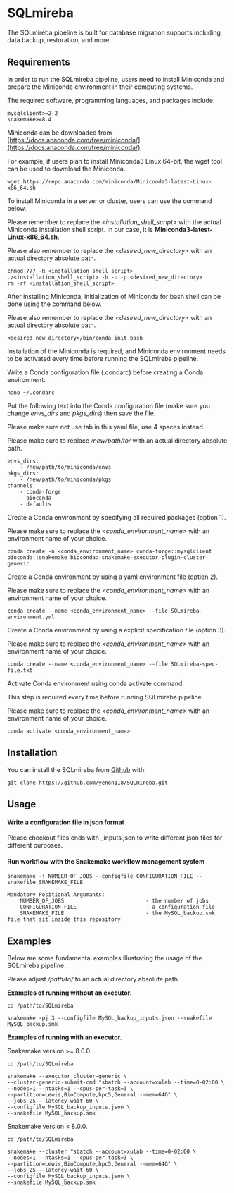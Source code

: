# SQLmireba

<!-- badges: start -->
<!-- badges: end -->

The SQLmireba pipeline is built for database migration supports including data backup, restoration, and more.

## Requirements

In order to run the SQLmireba pipeline, users need to install Miniconda and prepare the Miniconda environment in their computing systems.

The required software, programming languages, and packages include:

```
mysqlclient>=2.2
snakemake>=8.4
```

Miniconda can be downloaded from [https://docs.anaconda.com/free/miniconda/](https://docs.anaconda.com/free/miniconda/).

For example, if users plan to install Miniconda3 Linux 64-bit, the wget tool can be used to download the Miniconda.

```
wget https://repo.anaconda.com/miniconda/Miniconda3-latest-Linux-x86_64.sh
```

To install Miniconda in a server or cluster, users can use the command below.

Please remember to replace the _<installation_shell_script>_ with the actual Miniconda installation shell script. In our case, it is **Miniconda3-latest-Linux-x86_64.sh**.

Please also remember to replace the _<desired_new_directory>_ with an actual directory absolute path.

```
chmod 777 -R <installation_shell_script>
./<installation_shell_script> -b -u -p <desired_new_directory>
rm -rf <installation_shell_script>
```

After installing Miniconda, initialization of Miniconda for bash shell can be done using the command below.

Please also remember to replace the _<desired_new_directory>_ with an actual directory absolute path.

```
<desired_new_directory>/bin/conda init bash
```

Installation of the Miniconda is required, and Miniconda environment needs to be activated every time before running the SQLmireba pipeline.

Write a Conda configuration file (.condarc) before creating a Conda environment:

```
nano ~/.condarc
```

Put the following text into the Conda configuration file (make sure you change _envs_dirs_ and _pkgs_dirs_) then save the file.

Please make sure not use tab in this yaml file, use 4 spaces instead.

Please make sure to replace _/new/path/to/_ with an actual directory absolute path.

```
envs_dirs:
    - /new/path/to/miniconda/envs
pkgs_dirs:
    - /new/path/to/miniconda/pkgs
channels:
    - conda-forge
    - bioconda
    - defaults
```

Create a Conda environment by specifying all required packages (option 1).

Please make sure to replace the _<conda_environment_name>_ with an environment name of your choice.

```
conda create -n <conda_environment_name> conda-forge::mysqlclient 
bioconda::snakemake bioconda::snakemake-executor-plugin-cluster-generic
```

Create a Conda environment by using a yaml environment file (option 2).

Please make sure to replace the _<conda_environment_name>_ with an environment name of your choice.

```
conda create --name <conda_environment_name> --file SQLmireba-environment.yml
```

Create a Conda environment by using a explicit specification file (option 3).

Please make sure to replace the _<conda_environment_name>_ with an environment name of your choice.

```
conda create --name <conda_environment_name> --file SQLmireba-spec-file.txt
```

Activate Conda environment using conda activate command.

This step is required every time before running SQLmireba pipeline.

Please make sure to replace the _<conda_environment_name>_ with an environment name of your choice.

```
conda activate <conda_environment_name>
```

## Installation

You can install the SQLmireba from [Github](https://github.com/yenon118/SQLmireba.git) with:

```
git clone https://github.com/yenon118/SQLmireba.git
```

## Usage

#### Write a configuration file in json format

Please checkout files ends with _inputs.json to write different json files for different purposes.

#### Run workflow with the Snakemake workflow management system

```
snakemake -j NUMBER_OF_JOBS --configfile CONFIGURATION_FILE --snakefile SNAKEMAKE_FILE

Mandatory Positional Argumants:
    NUMBER_OF_JOBS                          - the number of jobs
    CONFIGURATION_FILE                      - a configuration file
    SNAKEMAKE_FILE                          - the MySQL_backup.smk file that sit inside this repository
```

## Examples

Below are some fundamental examples illustrating the usage of the SQLmireba pipeline.

Please adjust _/path/to/_ to an actual directory absolute path.

**Examples of running without an executor.**

```
cd /path/to/SQLmireba

snakemake -pj 3 --configfile MySQL_backup_inputs.json --snakefile MySQL_backup.smk
```

**Examples of running with an executor.**

Snakemake version >= 8.0.0.

```
cd /path/to/SQLmireba

snakemake --executor cluster-generic \
--cluster-generic-submit-cmd "sbatch --account=xulab --time=0-02:00 \
--nodes=1 --ntasks=1 --cpus-per-task=3 \
--partition=Lewis,BioCompute,hpc5,General --mem=64G" \
--jobs 25 --latency-wait 60 \
--configfile MySQL_backup_inputs.json \
--snakefile MySQL_backup.smk
```

Snakemake version < 8.0.0.

```
cd /path/to/SQLmireba

snakemake --cluster "sbatch --account=xulab --time=0-02:00 \
--nodes=1 --ntasks=1 --cpus-per-task=3 \
--partition=Lewis,BioCompute,hpc5,General --mem=64G" \
--jobs 25 --latency-wait 60 \
--configfile MySQL_backup_inputs.json \
--snakefile MySQL_backup.smk
```